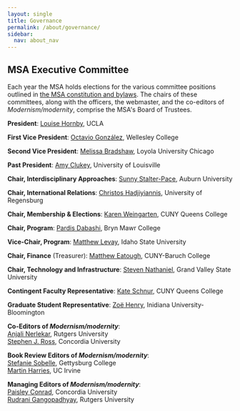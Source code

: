 ```yaml
---
layout: single
title: Governance
permalink: /about/governance/
sidebar:
  nav: about_nav
---
```


<!-- #BeginEditable "content" -->

<h2>MSA Executive Committee</h2>
<p>Each year the MSA holds elections for the various committee positions
	outlined in <a href="/msa/about/constitution">the MSA constitution and
		bylaws</a>. The chairs of these committees, along with the
	officers, the webmaster, and the co-editors of
		<em>Modernism/modernity</em>, comprise the MSA's Board of
	Trustees.</p>
<p><b>President</b>: <a href="mailto:lhornby@humnet.ucla.edu"
	>Louise Hornby</a>, UCLA</p>
<p><b>First Vice President</b>: <a href="mailto:ogonzale@wellesley.edu"
	>Octavio González</a>, Wellesley College</p>
<p><b>Second Vice President</b>: <a href="mailto:mbradshaw@luc.edu">Melissa Bradshaw</a>, Loyola University Chicago</p>
<p><b>Past President</b>: <a href="mailto:amy.clukey@louisville.edu">Amy
	Clukey</a>, University of Louisville</p>
<p><b>Chair, Interdisciplinary Approaches</b>: <a
		href="mailto:sls0009@auburn.edu">Sunny Stalter-Pace</a>, Auburn
	University</p>
<p><b>Chair, International Relations</b>: <a
		href="mailto:christos.hadjiyiannis@sprachlit.uni-regensburg.de"
		>Christos Hadjiyiannis</a>, University of Regensburg</p>
<p><b>Chair, Membership &amp; Elections</b>: <a
	href="mailto:kweingarten@qc.cuny.edu">Karen Weingarten</a>, CUNY Queens College<br />
<p><b>Chair, Program</b>: <a href="mailto:pdabashi@brynmawr.edu"
	>Pardis Dabashi</a>, Bryn Mawr College</p>
<p><b>Vice-Chair, Program</b>: <a href="mailto:matthewlevay@isu.edu"
		>Matthew Levay</a>, Idaho State University</p>
<p><b>Chair, Finance</b> (Treasurer): <a
		href="mailto:matthew.eatough@baruch.cuny.edu">Matthew
		Eatough</a>, CUNY-Baruch College<br />
<p><b>Chair, Technology and Infrastructure</b>: <a
	href="mailto:nathanis@gvsu.edu">Steven Nathaniel</a>,
	Grand Valley State University</p>
<p><b>Contingent Faculty Representative</b>: <a
	href="mailto:kschnur@qc.cuny.edu">Kate Schnur</a>, CUNY Queens College</p>
<p><b>Graduate Student Representative</b>: <a
		href="mailto:zlhenry@iu.edu">Zoë Henry</a>, Inidiana
	University-Bloomington</p>
<p><b>Co-Editors of <em>Modernism/modernity</em></b>: <br />
	<a href="mailto:nerlekar@amesall.rutgers.edu">Anjali Nerlekar</a>,
	Rutgers University<br />
	<a href="mailto:stephen.ross@concordia.ca>">Stephen J. Ross</a>, Concordia
	University </p>
<p><b>Book Review Editors of <em>Modernism/modernity</em></b>: <br/>
	<a href="mailto:ssobelle@gettysburg.edu">Stefanie Sobelle</a>, Gettysburg College<br/>
	<a href="mailto:martin.harries@uci.edu">Martin Harries</a>, UC Irvine</p>
<p><b>Managing Editors of <em>Modernism/modernity</em></b>: <br />
	<a href="mailto:paisleyconrad@gmail.com">Paisley Conrad</a>,
	Concordia University<br />
	<a href="mailto:rg813@scarletmail.rutgers.edu">Rudrani Gangopadhyay</a>,  Rutgers University</p>
<!-- #EndEditable -->
